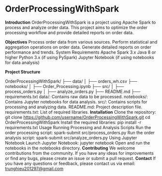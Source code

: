 # OrderProcessingWithSpark
**Introduction**
OrderProcessingWithSpark is a project using Apache Spark to process and analyze order data. This project aims to optimize the order processing workflow and provide detailed reports on order data.

**Objectives**
Process order data from various sources.
Perform statistical and aggregation operations on order data.
Generate detailed reports on order performance and trends.
System Requirements
Apache Spark 3.x
Java 8 or higher
Python 3.x (if using PySpark)
Jupyter Notebook (if using notebooks for data analysis)

**Project Structure**

OrderProcessingWithSpark/
├── data/
│   ├── orders_wh.csv
├── notebooks/
│   ├── Order_Processing.ipynb
├── src/
│   ├── process_orders.py
│   ├── analyze_orders.py
├── README.md
├── requirements.txt
data/: Contains raw data to be processed.
notebooks/: Contains Jupyter notebooks for data analysis.
src/: Contains scripts for processing and analyzing data.
README.md: Project description file.
requirements.txt: List of required libraries.
**Installation**
Clone the repository:
git clone https://github.com/username/OrderProcessingWithSpark.git
cd OrderProcessingWithSpark
Install the required libraries:
pip install -r requirements.txt
Usage
Running Processing and Analysis Scripts
Run the order processing script:
spark-submit src/process_orders.py
Run the order analysis script:
spark-submit src/analyze_orders.py
Using Jupyter Notebook
Launch Jupyter Notebook:
jupyter notebook
Open and run the notebooks in the notebooks directory.
**Contributing**
We welcome contributions from the community. If you have any ideas for improvements or find any bugs, please create an issue or submit a pull request.
**Contact**
If you have any questions or feedback, please contact us via email: trunghieu201297@gmail.com
